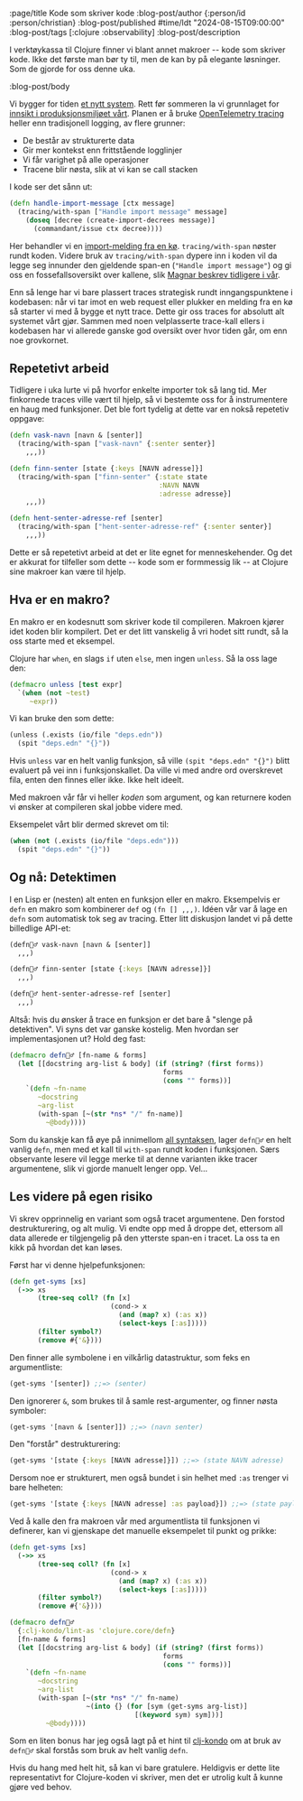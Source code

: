 :page/title Kode som skriver kode
:blog-post/author {:person/id :person/christian}
:blog-post/published #time/ldt "2024-08-15T09:00:00"
:blog-post/tags [:clojure :observability]
:blog-post/description

I verktøykassa til Clojure finner vi blant annet makroer -- kode som skriver
kode. Ikke det første man bør ty til, men de kan by på elegante løsninger. Som
de gjorde for oss denne uka.

:blog-post/body

Vi bygger for tiden [et nytt system](/utviklingsstrategi/). Rett før sommeren la
vi grunnlaget for [innsikt i produksjonsmiljøet
vårt](https://www.honeycomb.io/blog/what-is-observability-key-components-best-practices).
Planen er å bruke [OpenTelemetry
tracing](https://opentelemetry.io/docs/concepts/signals/traces/) heller enn
tradisjonell logging, av flere grunner:

- De består av strukturerte data
- Gir mer kontekst enn frittstående logglinjer
- Vi får varighet på alle operasjoner
- Tracene blir nøsta, slik at vi kan se call stacken

I kode ser det sånn ut:

```clj
(defn handle-import-message [ctx message]
  (tracing/with-span ["Handle import message" message]
    (doseq [decree (create-import-decrees message)]
      (commandant/issue ctx decree))))
```

Her behandler vi en [import-melding fra en kø](/nats-import-eksport/).
`tracing/with-span` nøster rundt koden. Videre bruk av `tracing/with-span`
dypere inn i koden vil da legge seg innunder den gjeldende span-en (`"Handle
import message"`) og gi oss en fossefallsoversikt over kallene, slik [Magnar
beskrev tidligere i vår](/85-sekunder/).

Enn så lenge har vi bare plassert traces strategisk rundt inngangspunktene i
kodebasen: når vi tar imot en web request eller plukker en melding fra en kø så
starter vi med å bygge et nytt trace. Dette gir oss traces for absolutt alt
systemet vårt gjør. Sammen med noen velplasserte trace-kall ellers i kodebasen
har vi allerede ganske god oversikt over hvor tiden går, om enn noe grovkornet.

## Repetetivt arbeid

Tidligere i uka lurte vi på hvorfor enkelte importer tok så lang tid. Mer
finkornede traces ville vært til hjelp, så vi bestemte oss for å instrumentere
en haug med funksjoner. Det ble fort tydelig at dette var en nokså repetetiv
oppgave:

```clj
(defn vask-navn [navn & [senter]]
  (tracing/with-span ["vask-navn" {:senter senter}]
    ,,,))

(defn finn-senter [state {:keys [NAVN adresse]}]
  (tracing/with-span ["finn-senter" {:state state
                                     :NAVN NAVN
                                     :adresse adresse}]
    ,,,))

(defn hent-senter-adresse-ref [senter]
  (tracing/with-span ["hent-senter-adresse-ref" {:senter senter}]
    ,,,))
```

Dette er så repetetivt arbeid at det er lite egnet for menneskehender. Og det er
akkurat for tilfeller som dette -- kode som er formmessig lik -- at Clojure sine
makroer kan være til hjelp.

## Hva er en makro?

En makro er en kodesnutt som skriver kode til compileren. Makroen kjører idet
koden blir kompilert. Det er det litt vanskelig å vri hodet sitt rundt, så la
oss starte med et eksempel.

Clojure har `when`, en slags `if` uten `else`, men ingen `unless`. Så la oss
lage den:

```clj
(defmacro unless [test expr]
  `(when (not ~test)
     ~expr))
```

Vi kan bruke den som dette:

```clj
(unless (.exists (io/file "deps.edn"))
  (spit "deps.edn" "{}"))
```

Hvis `unless` var en helt vanlig funksjon, så ville `(spit "deps.edn" "{}")`
blitt evaluert på vei inn i funksjonskallet. Da ville vi med andre ord
overskrevet fila, enten den finnes eller ikke. Ikke helt ideelt.

Med makroen vår får vi heller _koden_ som argument, og kan returnere koden vi
ønsker at compileren skal jobbe videre med.

Eksempelet vårt blir dermed skrevet om til:

```clj
(when (not (.exists (io/file "deps.edn")))
  (spit "deps.edn" "{}"))
```

## Og nå: Detektimen

I en Lisp er (nesten) alt enten en funksjon eller en makro. Eksempelvis er
`defn` en makro som kombinerer `def` og `(fn [] ,,,)`. Idéen vår var å lage en
`defn` som automatisk tok seg av tracing. Etter litt diskusjon landet vi på
dette billedlige API-et:

```clj
(defn🕵️‍♂️ vask-navn [navn & [senter]]
  ,,,)

(defn🕵️‍♂️ finn-senter [state {:keys [NAVN adresse]}]
  ,,,)

(defn🕵️‍♂️ hent-senter-adresse-ref [senter]
  ,,,)
```

Altså: hvis du ønsker å trace en funksjon er det bare å "slenge på detektiven".
Vi syns det var ganske kostelig. Men hvordan ser implementasjonen ut? Hold deg
fast:

```clj
(defmacro defn🕵️‍♂️ [fn-name & forms]
  (let [[docstring arg-list & body] (if (string? (first forms))
                                      forms
                                      (cons "" forms))]
    `(defn ~fn-name
       ~docstring
       ~arg-list
       (with-span [~(str *ns* "/" fn-name)]
         ~@body))))
```

Som du kanskje kan få øye på innimellom [all
syntaksen](https://clojure-doc.org/articles/language/macros/), lager `defn🕵️‍♂️` en
helt vanlig `defn`, men med et kall til `with-span` rundt koden i funksjonen.
Særs observante lesere vil legge merke til at denne varianten ikke tracer
argumentene, slik vi gjorde manuelt lenger opp. Vel...

## Les videre på egen risiko

Vi skrev opprinnelig en variant som også tracet argumentene. Den forstod
destrukturering, og alt mulig. Vi endte opp med å droppe det, ettersom all data
allerede er tilgjengelig på den ytterste span-en i tracet. La oss ta en kikk på
hvordan det kan løses.

Først har vi denne hjelpefunksjonen:

```clj
(defn get-syms [xs]
  (->> xs
       (tree-seq coll? (fn [x]
                         (cond-> x
                           (and (map? x) (:as x))
                           (select-keys [:as]))))
       (filter symbol?)
       (remove #{'&})))
```

Den finner alle symbolene i en vilkårlig datastruktur, som feks en
argumentliste:

```clj
(get-syms '[senter]) ;;=> (senter)
```

Den ignorerer `&`, som brukes til å samle rest-argumenter, og finner nøsta
symboler:

```clj
(get-syms '[navn & [senter]]) ;;=> (navn senter)
```

Den "forstår" destrukturering:

```clj
(get-syms '[state {:keys [NAVN adresse]}]) ;;=> (state NAVN adresse)
```

Dersom noe er strukturert, men også bundet i sin helhet med `:as` trenger vi
bare helheten:

```clj
(get-syms '[state {:keys [NAVN adresse] :as payload}]) ;;=> (state payload)
```

Ved å kalle den fra makroen vår med argumentlista til funksjonen vi definerer,
kan vi gjenskape det manuelle eksempelet til punkt og prikke:

```clj
(defn get-syms [xs]
  (->> xs
       (tree-seq coll? (fn [x]
                         (cond-> x
                           (and (map? x) (:as x))
                           (select-keys [:as]))))
       (filter symbol?)
       (remove #{'&})))

(defmacro defn🕵️‍♂️
  {:clj-kondo/lint-as 'clojure.core/defn}
  [fn-name & forms]
  (let [[docstring arg-list & body] (if (string? (first forms))
                                      forms
                                      (cons "" forms))]
    `(defn ~fn-name
       ~docstring
       ~arg-list
       (with-span [~(str *ns* "/" fn-name)
                   ~(into {} (for [sym (get-syms arg-list)]
                               [(keyword sym) sym]))]
         ~@body))))
```

Som en liten bonus har jeg også lagt på et hint til
[clj-kondo](https://github.com/clj-kondo/clj-kondo) om at bruk av `defn🕵️‍♂️` skal
forstås som bruk av helt vanlig `defn`.

Hvis du hang med helt hit, så kan vi bare gratulere. Heldigvis er dette lite
representativt for Clojure-koden vi skriver, men det er utrolig kult å kunne
gjøre ved behov.
